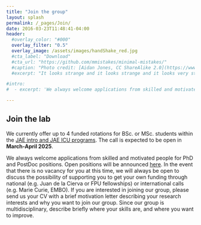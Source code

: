 ```yaml
---
title: "Join the group"
layout: splash
permalink: /_pages/Join/
date: 2016-03-23T11:48:41-04:00
header:
  #overlay_color: "#000"
  overlay_filter: "0.5"
  overlay_image: /assets/images/handShake_red.jpg
  #cta_label: "Download"
  #cta_url: "https://github.com/mmistakes/minimal-mistakes/"
  #caption: "Photo credit: [Aidan Jones, CC ShareAlike 2.0](https://www.flickr.com/photos/aidan_jones/3575000735)"
  #excerpt: "It looks strange and it looks strange and it looks very strange; and then suddenly it doesn't look strange at all and you can't understand what made it look strange in the first place. Gertrude Stein."

#intro: 
#  - excerpt: 'We al­ways wel­come ap­plic­a­tions from skilled and mo­tiv­ated people for PhD and PostDoc po­s­i­tions. Open positions will be announced [here](/_pages/Join). In the event that there is no vacancy for you at this time, we will always be open to discuss the possibility of supporting you to get your own funding through national (e.g. Juan de la Cierva or FPU fellowships) or international calls (e.g. Marie Curie, EMBO). If you are interested in joining our group, please send us your CV with a brief motivation letter describing your research interests and why you want to join our group. Since our group is multidisciplinary, describe briefly where your skills are, and where you want to improve.'

---
```


## Join the lab


We currently offer up to 4 funded rotations for BSc. or MSc. students within the [JAE intro and JAE ICU programs](https://sede.csic.gob.es/en/node/16). The call is expected to be open in **March-April 2025**.

We al­ways wel­come ap­plic­a­tions from skilled and mo­tiv­ated people for PhD and PostDoc po­s­i­tions. Open positions will be announced [here](/_pages/Join). In the event that there is no vacancy for you at this time, we will always be open to discuss the possibility of supporting you to get your own funding through national (e.g. Juan de la Cierva or FPU fellowships) or international calls (e.g. Marie Curie, EMBO). If you are interested in joining our group, please send us your CV with a brief motivation letter describing your research interests and why you want to join our group. Since our group is multidisciplinary, describe briefly where your skills are, and where you want to improve.




